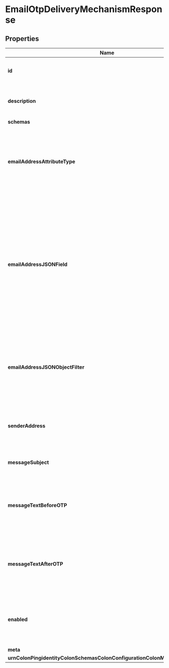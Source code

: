 

# EmailOtpDeliveryMechanismResponse


## Properties

| Name | Type | Description | Notes |
|------------ | ------------- | ------------- | -------------|
|**id** | **String** | Name of the OTP Delivery Mechanism |  |
|**description** | **String** | A description for this OTP Delivery Mechanism |  [optional] |
|**schemas** | **List&lt;EnumemailOtpDeliveryMechanismSchemaUrn&gt;** |  |  |
|**emailAddressAttributeType** | **String** | The name or OID of the attribute that holds the email address to which the message should be sent. |  |
|**emailAddressJSONField** | **String** | The name of the JSON field whose value is the email address to which the message should be sent. The email address must be contained in a top-level field whose value is a single string. |  [optional] |
|**emailAddressJSONObjectFilter** | **String** | A JSON object filter that may be used to identify which email address value to use when sending the message. |  [optional] |
|**senderAddress** | **String** | The e-mail address to use as the sender for the one-time password. |  |
|**messageSubject** | **String** | The subject to use for the e-mail message. |  |
|**messageTextBeforeOTP** | **String** | Any text that should appear in the message before the one-time password value. |  [optional] |
|**messageTextAfterOTP** | **String** | Any text that should appear in the message after the one-time password value. |  [optional] |
|**enabled** | **Boolean** | Indicates whether this OTP Delivery Mechanism is enabled for use in the server. |  |
|**meta** | [**MetaMeta**](MetaMeta.md) |  |  [optional] |
|**urnColonPingidentityColonSchemasColonConfigurationColonMessagesColon20** | [**MetaUrnPingidentitySchemasConfigurationMessages20**](MetaUrnPingidentitySchemasConfigurationMessages20.md) |  |  [optional] |



